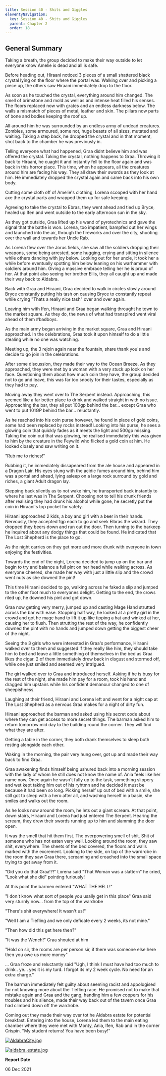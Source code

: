 ```yaml
---
title: Session 40 - Shits and Giggles
eleventyNavigation:
  key: Session 40 - Shits and Giggles
  parent: Chapter 2
  order: 18
---
```


## General Summary

Taking a breath, the group decided to make their way outside to let everyone know Amelie is dead and all is safe.  

 Before heading out, Hiraani noticed 3 pieces of a small shattered black crystal lying on the floor where the portal was. Walking over and picking a piece up, the others saw Hiraani immediately drop to the floor.  

 As soon as he touched the crystal, everything around him changed. The smell of brimstone and mold as well as and intense heat filled his senses. The floors replaced now with grates and an endless darkness below. The walls a mismatch of pieces of metal, leather and skin. The pillars now parts of bone and bodies keeping the roof up.  

 All around him he was surrounded by an endless army of undead creatures. Zombies, some armoured, some not, huge beasts of all sizes, mutated and waiting. Taking a step back, he dropped the crystal and in that moment, shot back to the chamber he was previously in.  

 Telling everyone what had happened, Graa didnt believe him and was offered the crystal. Taking the crystal, nothing happens to Graa. Throwing it back to Hiraani, he cuaght it and instantly fell to the floor again and was back in this horror place. This time, when he appears, all the creatures around him are facing his way. They all draw their swords as they look at him. He immediately dropped the crystal again and came back into his own body.  

 Cutting some cloth off of Amelie's clothing, Lorena scooped with her hand axe the crystal parts and wrapped them up for safe keeping.  

 Agreeing to take the crystal to Ebras, they went ahead and tied up Bryce, healed up Ifen and went outside to the early afternoon sun in the sky.  

 As they got outside, Graa lifted up his wand of pyrotechnics and gave the signal that the battle is won. Lorena, too impatient, bampfed out her wings and launched into the air, through the fireworks and over the city, shooting over the wall and towards her Uncle Rab.  

 As Lorena flew over the Jorus fields, she saw all the soldiers dropping their weapons, some being arrested, some hugging, crying and sitting in silence while others dancing with joy below. Looking out for her uncle, it took her a while before eventually spotting him below leaning on his warhammer with soldiers around him. Giving a massive embrace telling her he is proud of her. At that point also seeing her brother Ellis, they all caught up and made their way back to Aldabra.  

 Back with Graa and Hiraani, Graa decided to walk in circles slowly around Bryce constantly putting his tash on causing Bryce to constantly repeat while crying "Thats a really nice tash" over and over again.  

 Leaving him with Ifen, Hiraani and Graa began walking throught he town to the market square. As they do, the news of what had transpired went viral ahead of them #badboys.  

 As the main army began arriving in the market square, Graa and Hiraani approached. In the celebrations, Graa took it upon himself to do a little stealing while no one was watching.  

 Meeting up, the 3 rejoin again near the fountain, share thank you's and decide to go join in the celebrations.  

 After some discussion, they made their way to the Ocean Breeze. As they approached, they were met by a woman with a very stuck up look on her face. Questioning them about how much coin they have, the group decided not to go and leave, this was far too snooty for their tastes, especially as they had to pay.  

 Moving away they went over to The Serpent instead. Approaching, this seemed like a far better place to drink and walked straight in with no issue. Approaching the bar, they all put 100gp behind the bar... except Graa who went to put 101GP behind the bar... reluctantly.  

 As he reached into his coin purse however, he found in place of gold coins, some had been replaced by rocks instead! Looking into his purse, he sees a glowing coin that quickly fades as it meets the light and 500gp missing. Taking the coin out that was glowing, he realised immediately this was given to him by the creature in the Feywild who flicked a gold coin at him. He looked closely and saw writing on it.  

 "Rub me to riches!"  

 Rubbing it, he immediately dissapeared from the ale house and appeared in a Dragon Lair. His eyes stung with the acidic fumes around him, behind him was a portal and ahead, lying asleep on a large rock surround by gold and riches, a giant Adult dragon lay.  

 Stepping back silently as to not wake him, he transported back instantly to where he last was in The Serpent. Choosing not to tell his drunk friends after realising they had drunk his alcohol while gone, he secretly put the coin in Hiraani's top pocket for safety.  

 Hiraani approached 2 kids, a boy and girl with a beer in their hands. Nervously, they accepted 1gp each to go and seek Elbras the wizard. They dropped they beers down and run out the door. Then turning to the barkeep he inquired about any dodgy things that could be found. He indicated that The Lost Shepherd is the place to go.  

 As the night carries on they get more and more drunk with everyone in town enjoying the festivities.  

 Towards the end of the night, Lorena decided to jump up on the bar and begin to try and balance a full pint on her head while walking across. As everyone cheered, she made her way with just a little slip and the crowd went nuts as she downed the pint!  

 This time Hiraani decided to go, walking across he faked a slip and jumped to the other foot much to everyones delight. Getting to the end, the crows riled up, he downed his pint and got down.  

 Graa now getting very merry, jumped up and casting Mage Hand strutted across the bar with ease. Stopping half way, he looked at a pretty girl in the crowd and got he mage hand to lift it up like tipping a hat and winked at her, causing her to flush. Then strutting the rest of the way, he confidently downed the pint with no hands and jumped down getting the biggest cheer of the night.  

 Seeing the 3 girls who were interested in Graa's performance, Hiraani walked over to them and suggested if they really like him, they should take him to bed and leave a little something of themselves in the bed as Graa likes the cigar. 2 of them immediately drew back in disgust and stormed off, while one just smiled and seemed very intrigued.  

 The girl walked over to Graa and introduced herself. Asking if he is busy for the rest of the night, she made him pay for a room, took his hand and dragged him upstairs while his confident demanour changed to one of sheepishness.  

 Laughing at their friend, Hiraani and Lorena left and went for a night cap at The Lost Shepherd as a nervous Graa makes for a night of dirty fun.  

 Hiraani approached the barman and asked using his secret code about where they can get access to more secret things. The barman asked him to return tomorrow mid day to the building round the corner. They will find what they are after.  

 Getting a table in the corner, they both drank themselves to sleep both resting alongside each other.  

 Waking in the morning, the pair very hung over, got up and made their way back to find Graa.  

 Graa awakening finds himself being ushured back into a morning session with the lady of whom he still does not know the name of. Ania feels like her name now. Once again he wasn't fully up to the task, something slippery and wet kept taking him out of his ryhtmn and he decided it must be because it had been so long. Picking herself up out of bed with a smile, she still got to sleep with a hero after all, and washing herself in a basin, she smiles and walks out the room.  

 As he looks now around the room, he lets out a giant scream. At that point, down stairs, Hiraani and Lorena had just entered The Serpent. Hearing the scream, they drew their swords running up to him and slamming the door open.  

 It was the smell that hit them first. The overpowering smell of shit. Shit of someone who has not eaten very well. Looking around the room, they saw shit, everywhere. The sheets of the bed covered, the floors and walls marked with the excrement. Looking to the side, on top of the wardrobe in the room they saw Graa there, screaming and croached into the small space trying to get away from it.  

 "Did you do that Graa!?!" Lorena said "That Woman was a slattern" he cried, "Look what she did" pointing furiously!  

 At this point the barmen entered "WHAT THE HELL!"  

 "I don't know what sort of people you usally get in this place" Graa said very sturnly now... from the top of the wardrobe  

 "There's shit everywhere! It wasn't us!"  

 "Well I am a Tiefling and we only deficate every 2 weeks, its not mine."  

 "Then how did this get here then?"  

 "It was the Wench!" Graa shouted at him  

 "Hold on sir, the rooms are per person sir, if there was someone else here then you owe us more money"  

 ... Graa froze and reluctantly said "Ugh, I think I must have had too much to drink.. ye... yes it is my turd. I forgot its my 2 week cycle. No need for an extra charge."  

 The barman immediately felt guilty about seeming racist and appologised for not knowing more about the Tiefling race. He promised not to make that mistake again and Graa and the gang, handing him a few coppers for his troubles and his silence, made their way back out of the tavern once Graa had climbed down off the wardrobe.  

 Coming out they made their way over tot he Aldabra estate for potential breakfast. Entering into the house, Lorena led them to the main eating chamber where they were met with Monty, Ania, Ifen, Rab and in the corner Crispin. "My student returns! You have been busy!"

[![](/uploads/images/e9b1acef0c9d236b0953436d8e097b08.jpg "AldabraCity.jpg")](/i/2938614 "AldabraCity.jpg")

[![](/uploads/images/3e0593f42fea5787ca28acaab596e982.jpg "aldabra_estate.jpg")](/i/2938609 "aldabra_estate.jpg")

**Report Date**

06 Dec 2021
